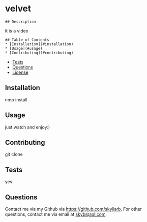 # velvet
    ## Description
    
    

   it is a video

    ## Table of Contents
    * [Installation](#installation)
    * [Usage](#usage)
    * [Contributing](#contributing)
   * [Tests](#tests)
   * [Questions](#questions)
   * [License](#license)
   
  ## Installation
  nmp install

  ## Usage
  just watch and enjoy:)

  ## Contributing
  git clone

  ## Tests
  yes

  ## Questions
  Contact me via my Github via https://github.com/skyllarb.
  For other questions, contact me via email at skyb@aol.com.
  
  